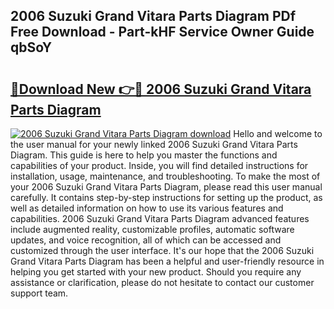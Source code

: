 ## 2006 Suzuki Grand Vitara Parts Diagram PDf Free Download - Part-kHF Service Owner Guide qbSoY

# <h2><a href="http://dfreml.blite.top/?on=2006+Suzuki+Grand+Vitara+Parts+Diagram">🔗Download New 👉🔴 2006 Suzuki Grand Vitara Parts Diagram</a></h2>

[![2006 Suzuki Grand Vitara Parts Diagram download](https://i.imgur.com/lujVjoI.png)](http://dfreml.blite.top/?on=2006+Suzuki+Grand+Vitara+Parts+Diagram)
Hello and welcome to the user manual for your newly linked 2006 Suzuki Grand Vitara Parts Diagram. This guide is here to help you master the functions and capabilities of your product. Inside, you will find detailed instructions for installation, usage, maintenance, and troubleshooting. To make the most of your 2006 Suzuki Grand Vitara Parts Diagram, please read this user manual carefully. It contains step-by-step instructions for setting up the product, as well as detailed information on how to use its various features and capabilities. 2006 Suzuki Grand Vitara Parts Diagram advanced features include augmented reality, customizable profiles, automatic software updates, and voice recognition, all of which can be accessed and customized through the user interface. It's our hope that the 2006 Suzuki Grand Vitara Parts Diagram has been a helpful and user-friendly resource in helping you get started with your new product. Should you require any assistance or clarification, please do not hesitate to contact our customer support team.
